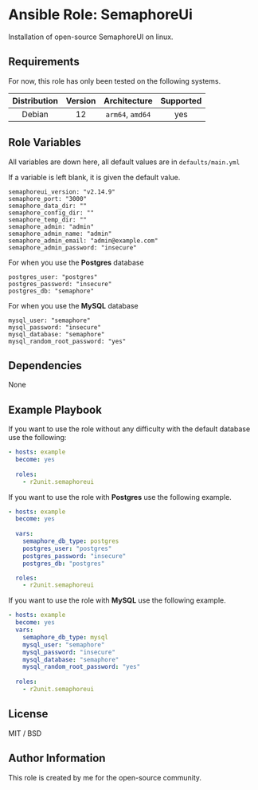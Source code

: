 Ansible Role: SemaphoreUi
=========

Installation of open-source SemaphoreUI on linux. 

Requirements
------------

For now, this role has only been tested on the following systems. 

| Distribution | Version |  Architecture  |  Supported  |
|:------------:|:-------:|:--------------:|:-----------:|
|    Debian    |   12    | `arm64`, `amd64` |   yes   |



Role Variables
--------------

All variables are down here, all default values are in `defaults/main.yml`

If a variable is left blank, it is given the default value.

```dotenv
semaphoreui_version: "v2.14.9"
semaphore_port: "3000"
semaphore_data_dir: ""
semaphore_config_dir: ""
semaphore_temp_dir: ""
semaphore_admin: "admin"
semaphore_admin_name: "admin"
semaphore_admin_email: "admin@example.com"
semaphore_admin_password: "insecure" 
```

For when you use the **Postgres** database
```dotenv
postgres_user: "postgres"
postgres_password: "insecure"
postgres_db: "semaphore"
```

For when you use the **MySQL** database
```dotenv
mysql_user: "semaphore"
mysql_password: "insecure"
mysql_database: "semaphore"
mysql_random_root_password: "yes"
```

Dependencies
------------

None

Example Playbook
----------------

If you want to use the role without any difficulty with the default database use the following:

```yaml
- hosts: example
  become: yes
  
  roles:
    - r2unit.semaphoreui
```
If you want to use the role with **Postgres** use the following example.
```yaml
- hosts: example
  become: yes
  
  vars:
    semaphore_db_type: postgres
    postgres_user: "postgres"
    postgres_password: "insecure"
    postgres_db: "postgres"

  roles:
    - r2unit.semaphoreui
```

If you want to use the role with **MySQL** use the following example.
```yaml
- hosts: example
  become: yes
  vars:
    semaphore_db_type: mysql
    mysql_user: "semaphore"
    mysql_password: "insecure" 
    mysql_database: "semaphore"
    mysql_random_root_password: "yes"
      
  roles:
    - r2unit.semaphoreui
```

License
-------

MIT / BSD

Author Information
------------------

This role is created by me for the open-source community.
